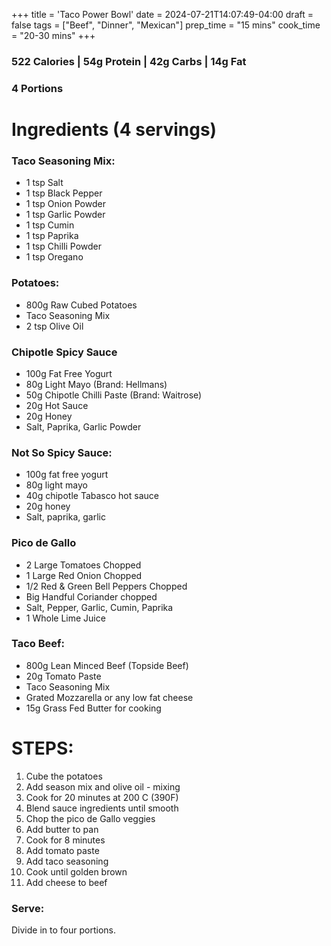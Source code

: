 +++
title = 'Taco Power Bowl'
date = 2024-07-21T14:07:49-04:00
draft = false
tags = ["Beef", "Dinner", "Mexican"]
prep_time = "15 mins"
cook_time = "20-30 mins"
+++

### 522 Calories | 54g Protein | 42g Carbs | 14g Fat
### 4 Portions

# Ingredients (4 servings)
### Taco Seasoning Mix:
- 1 tsp Salt
- 1 tsp Black Pepper
- 1 tsp Onion Powder
- 1 tsp Garlic Powder
- 1 tsp Cumin
- 1 tsp Paprika
- 1 tsp Chilli Powder
- 1 tsp Oregano

### Potatoes:
- 800g Raw Cubed Potatoes
- Taco Seasoning Mix
- 2 tsp Olive Oil

### Chipotle Spicy Sauce
- 100g Fat Free Yogurt
- 80g Light Mayo (Brand: Hellmans)
- 50g Chipotle Chilli Paste (Brand: Waitrose)
- 20g Hot Sauce 
- 20g Honey
- Salt, Paprika, Garlic Powder

### Not So Spicy Sauce:
- 100g fat free yogurt
- 80g light mayo
- 40g chipotle Tabasco hot sauce
- 20g honey
- Salt, paprika, garlic

### Pico de Gallo
- 2 Large Tomatoes Chopped
- 1 Large Red Onion Chopped
- 1/2 Red & Green Bell Peppers Chopped
- Big Handful Coriander chopped
- Salt, Pepper, Garlic, Cumin, Paprika
- 1 Whole Lime Juice

### Taco Beef:
- 800g Lean Minced Beef (Topside Beef)
- 20g Tomato Paste
- Taco Seasoning Mix
- Grated Mozzarella or any low fat cheese
- 15g Grass Fed Butter for cooking

# STEPS:
1. Cube the potatoes
2. Add season mix and olive oil - mixing
3. Cook for 20 minutes at 200 C (390F)
4. Blend sauce ingredients until smooth
5. Chop the pico de Gallo veggies
6. Add butter to pan
7. Cook for 8 minutes 
8. Add tomato paste
9. Add taco seasoning
10. Cook until golden brown
11. Add cheese to beef

### Serve:
Divide in to four portions.